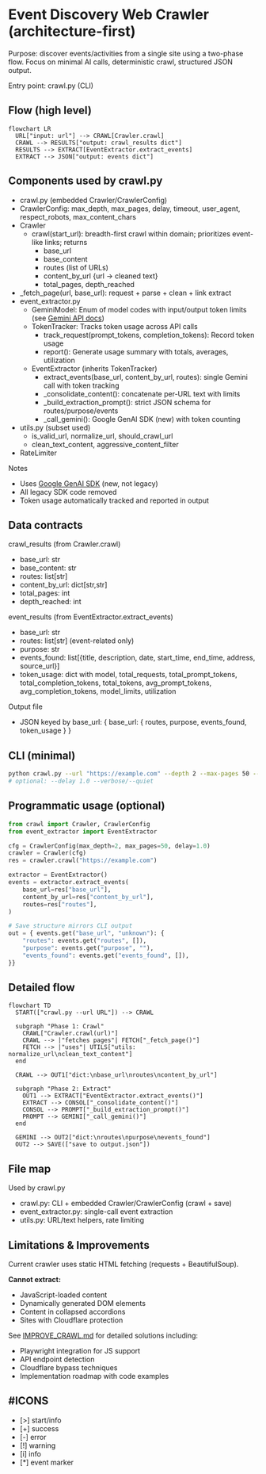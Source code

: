 # Event Discovery Web Crawler (architecture-first)

Purpose: discover events/activities from a single site using a two-phase flow. Focus on minimal AI calls, deterministic crawl, structured JSON output.

Entry point: crawl.py (CLI)

## Flow (high level)

```mermaid
flowchart LR
  URL["input: url"] --> CRAWL[Crawler.crawl]
  CRAWL --> RESULTS["output: crawl_results dict"]
  RESULTS --> EXTRACT[EventExtractor.extract_events]
  EXTRACT --> JSON["output: events dict"]
```

## Components used by crawl.py

- crawl.py (embedded Crawler/CrawlerConfig)
- CrawlerConfig: max_depth, max_pages, delay, timeout, user_agent, respect_robots, max_content_chars
- Crawler
    - crawl(start_url): breadth-first crawl within domain; prioritizes event-like links; returns
      - base_url
      - base_content
      - routes (list of URLs)
      - content_by_url {url -> cleaned text}
      - total_pages, depth_reached
- _fetch_page(url, base_url): request + parse + clean + link extract
- event_extractor.py
  - GeminiModel: Enum of model codes with input/output token limits (see [Gemini API docs](https://ai.google.dev/gemini-api/docs/models))
  - TokenTracker: Tracks token usage across API calls
    - track_request(prompt_tokens, completion_tokens): Record token usage
    - report(): Generate usage summary with totals, averages, utilization
  - EventExtractor (inherits TokenTracker)
    - extract_events(base_url, content_by_url, routes): single Gemini call with token tracking
    - _consolidate_content(): concatenate per-URL text with limits
    - _build_extraction_prompt(): strict JSON schema for routes/purpose/events
    - _call_gemini(): Google GenAI SDK (new) with token counting
- utils.py (subset used)
  - is_valid_url, normalize_url, should_crawl_url
  - clean_text_content, aggressive_content_filter
- RateLimiter

Notes
- Uses [Google GenAI SDK](https://ai.google.dev/gemini-api/docs/models) (new, not legacy)
- All legacy SDK code removed
- Token usage automatically tracked and reported in output

## Data contracts

crawl_results (from Crawler.crawl)
- base_url: str
- base_content: str
- routes: list[str]
- content_by_url: dict[str,str]
- total_pages: int
- depth_reached: int

event_results (from EventExtractor.extract_events)
- base_url: str
- routes: list[str] (event-related only)
- purpose: str
- events_found: list[{title, description, date, start_time, end_time, address, source_url}]
- token_usage: dict with model, total_requests, total_prompt_tokens, total_completion_tokens, total_tokens, avg_prompt_tokens, avg_completion_tokens, model_limits, utilization

Output file
- JSON keyed by base_url: { base_url: { routes, purpose, events_found, token_usage } }

## CLI (minimal)

```bash
python crawl.py --url "https://example.com" --depth 2 --max-pages 50 --output output.json
# optional: --delay 1.0 --verbose/--quiet
```

## Programmatic usage (optional)

```python
from crawl import Crawler, CrawlerConfig
from event_extractor import EventExtractor

cfg = CrawlerConfig(max_depth=2, max_pages=50, delay=1.0)
crawler = Crawler(cfg)
res = crawler.crawl("https://example.com")

extractor = EventExtractor()
events = extractor.extract_events(
    base_url=res["base_url"],
    content_by_url=res["content_by_url"],
    routes=res["routes"],
)

# Save structure mirrors CLI output
out = { events.get("base_url", "unknown"): {
    "routes": events.get("routes", []),
    "purpose": events.get("purpose", ""),
    "events_found": events.get("events_found", []),
}}
```

## Detailed flow

```mermaid
flowchart TD
  START(["crawl.py --url URL"]) --> CRAWL
  
  subgraph "Phase 1: Crawl"
    CRAWL["Crawler.crawl(url)"]
    CRAWL --> |"fetches pages"| FETCH["_fetch_page()"]
    FETCH --> |"uses"| UTILS["utils: normalize_url\nclean_text_content"]
  end
  
  CRAWL --> OUT1["dict:\nbase_url\nroutes\ncontent_by_url"]
  
  subgraph "Phase 2: Extract"
    OUT1 --> EXTRACT["EventExtractor.extract_events()"]
    EXTRACT --> CONSOL["_consolidate_content()"]
    CONSOL --> PROMPT["_build_extraction_prompt()"]
    PROMPT --> GEMINI["_call_gemini()"]
  end
  
  GEMINI --> OUT2["dict:\nroutes\npurpose\nevents_found"]
  OUT2 --> SAVE(["save to output.json"])
```

## File map

Used by crawl.py
- crawl.py: CLI + embedded Crawler/CrawlerConfig (crawl + save)
- event_extractor.py: single-call event extraction
- utils.py: URL/text helpers, rate limiting

## Limitations & Improvements

Current crawler uses static HTML fetching (requests + BeautifulSoup).

**Cannot extract:**
- JavaScript-loaded content
- Dynamically generated DOM elements
- Content in collapsed accordions
- Sites with Cloudflare protection

See [IMPROVE_CRAWL.md](IMPROVE_CRAWL.md) for detailed solutions including:
- Playwright integration for JS support
- API endpoint detection
- Cloudflare bypass techniques
- Implementation roadmap with code examples

## #ICONS

- [>] start/info
- [+] success
- [-] error
- [!] warning
- [i] info
- [*] event marker


